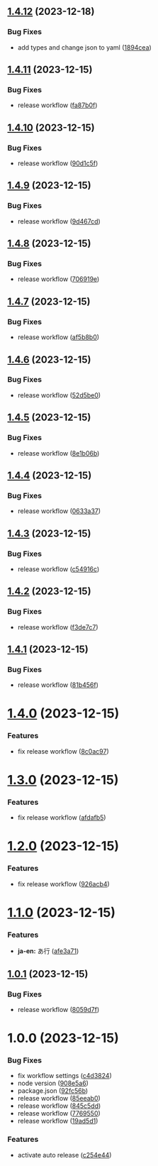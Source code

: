 ## [1.4.12](https://github.com/kbkn3/cspell-dict-riichi-mahjong/compare/v1.4.11...v1.4.12) (2023-12-18)


### Bug Fixes

* add types and change json to yaml ([1894cea](https://github.com/kbkn3/cspell-dict-riichi-mahjong/commit/1894ceac86be231ff144c5c8b48c0386d7f1a28c))

## [1.4.11](https://github.com/kbkn3/cspell-dict-riichi-mahjong/compare/v1.4.10...v1.4.11) (2023-12-15)


### Bug Fixes

* release workflow ([fa87b0f](https://github.com/kbkn3/cspell-dict-riichi-mahjong/commit/fa87b0f1f2fd6fc7a0ef21bb904f857c8d0e9139))

## [1.4.10](https://github.com/kbkn3/cspell-dict-riichi-mahjong/compare/v1.4.9...v1.4.10) (2023-12-15)


### Bug Fixes

* release workflow ([90d1c5f](https://github.com/kbkn3/cspell-dict-riichi-mahjong/commit/90d1c5fa4aade4dc2003aabc6673c6f19735fb25))

## [1.4.9](https://github.com/kbkn3/cspell-dict-riichi-mahjong/compare/v1.4.8...v1.4.9) (2023-12-15)


### Bug Fixes

* release workflow ([9d467cd](https://github.com/kbkn3/cspell-dict-riichi-mahjong/commit/9d467cd4118746aa9584127f2d3b0cfa004d0f4a))

## [1.4.8](https://github.com/kbkn3/cspell-dict-riichi-mahjong/compare/v1.4.7...v1.4.8) (2023-12-15)


### Bug Fixes

* release workflow ([706919e](https://github.com/kbkn3/cspell-dict-riichi-mahjong/commit/706919e6c99f7c6af2195f51719660d2abcd6c7a))

## [1.4.7](https://github.com/kbkn3/cspell-dict-riichi-mahjong/compare/v1.4.6...v1.4.7) (2023-12-15)


### Bug Fixes

* release workflow ([af5b8b0](https://github.com/kbkn3/cspell-dict-riichi-mahjong/commit/af5b8b0c597eea11d914810c1c48d86350f60b91))

## [1.4.6](https://github.com/kbkn3/cspell-dict-riichi-mahjong/compare/v1.4.5...v1.4.6) (2023-12-15)


### Bug Fixes

* release workflow ([52d5be0](https://github.com/kbkn3/cspell-dict-riichi-mahjong/commit/52d5be0832d9d950c06c4149ca218fdc652e7f3a))

## [1.4.5](https://github.com/kbkn3/cspell-dict-riichi-mahjong/compare/v1.4.4...v1.4.5) (2023-12-15)


### Bug Fixes

* release workflow ([8e1b06b](https://github.com/kbkn3/cspell-dict-riichi-mahjong/commit/8e1b06b4fb92967c1a29741be20191cdd072eafb))

## [1.4.4](https://github.com/kbkn3/cspell-dict-riichi-mahjong/compare/v1.4.3...v1.4.4) (2023-12-15)


### Bug Fixes

* release workflow ([0633a37](https://github.com/kbkn3/cspell-dict-riichi-mahjong/commit/0633a37306aa4cca4c1484c563e36dff2656c541))

## [1.4.3](https://github.com/kbkn3/cspell-dict-riichi-mahjong/compare/v1.4.2...v1.4.3) (2023-12-15)


### Bug Fixes

* release workflow ([c54916c](https://github.com/kbkn3/cspell-dict-riichi-mahjong/commit/c54916c6aba695def14672a130828277571d66fb))

## [1.4.2](https://github.com/kbkn3/cspell-dict-riichi-mahjong/compare/v1.4.1...v1.4.2) (2023-12-15)


### Bug Fixes

* release workflow ([f3de7c7](https://github.com/kbkn3/cspell-dict-riichi-mahjong/commit/f3de7c79c0be0fac074d18edb3fb2d291c9f2355))

## [1.4.1](https://github.com/kbkn3/cspell-dict-riichi-mahjong/compare/v1.4.0...v1.4.1) (2023-12-15)


### Bug Fixes

* release workflow ([81b456f](https://github.com/kbkn3/cspell-dict-riichi-mahjong/commit/81b456f9431720d36c53205056e340513568e6c4))

# [1.4.0](https://github.com/kbkn3/cspell-dict-riichi-mahjong/compare/v1.3.0...v1.4.0) (2023-12-15)


### Features

* fix release workflow ([8c0ac97](https://github.com/kbkn3/cspell-dict-riichi-mahjong/commit/8c0ac97c31e852d4df7ef43761d84420ce9e44bd))

# [1.3.0](https://github.com/kbkn3/cspell-dict-riichi-mahjong/compare/v1.2.0...v1.3.0) (2023-12-15)


### Features

* fix release workflow ([afdafb5](https://github.com/kbkn3/cspell-dict-riichi-mahjong/commit/afdafb50ed86272bf383a98166d3bf8dcf8cbefc))

# [1.2.0](https://github.com/kbkn3/cspell-dict-riichi-mahjong/compare/v1.1.0...v1.2.0) (2023-12-15)


### Features

* fix release workflow ([926acb4](https://github.com/kbkn3/cspell-dict-riichi-mahjong/commit/926acb4da6813e0a71497f795c35ecb6bd9242c4))

# [1.1.0](https://github.com/kbkn3/cspell-dict-riichi-mahjong/compare/v1.0.1...v1.1.0) (2023-12-15)


### Features

* **ja-en:** あ行 ([afe3a71](https://github.com/kbkn3/cspell-dict-riichi-mahjong/commit/afe3a71a16889dedbddaab0f234df1cc38e646d7))

## [1.0.1](https://github.com/kbkn3/cspell-dict-riichi-mahjong/compare/v1.0.0...v1.0.1) (2023-12-15)


### Bug Fixes

* release workflow ([8059d7f](https://github.com/kbkn3/cspell-dict-riichi-mahjong/commit/8059d7f23c9e185223428adb3b3f00c13ac8400b))

# 1.0.0 (2023-12-15)


### Bug Fixes

* fix workflow settings ([c4d3824](https://github.com/kbkn3/cspell-dict-riichi-mahjong/commit/c4d3824ad838d051e0c7ea499ae727dfb6dc7e04))
* node version ([908e5a6](https://github.com/kbkn3/cspell-dict-riichi-mahjong/commit/908e5a6f16d70d07175574d31b74531ff03e14ac))
* package.json ([92fc56b](https://github.com/kbkn3/cspell-dict-riichi-mahjong/commit/92fc56b8e914a42304fafd5fed43e446aaee7cce))
* release workflow ([85eeab0](https://github.com/kbkn3/cspell-dict-riichi-mahjong/commit/85eeab0c6d945a2bf6dd469143da05690f2f5330))
* release workflow ([845c5dd](https://github.com/kbkn3/cspell-dict-riichi-mahjong/commit/845c5ddac48cc48edc4fcc87bc4973211aa9c2ef))
* release workflow ([7769550](https://github.com/kbkn3/cspell-dict-riichi-mahjong/commit/77695505bf7a2b3a07ef1a6ced886f8452401e59))
* release workflow ([19ad5d1](https://github.com/kbkn3/cspell-dict-riichi-mahjong/commit/19ad5d100e42863b1e5d51f061494bc608b5b95b))


### Features

* activate auto release ([c254e44](https://github.com/kbkn3/cspell-dict-riichi-mahjong/commit/c254e44f0fae48ff3e8e82c1878c44ce21013440))
